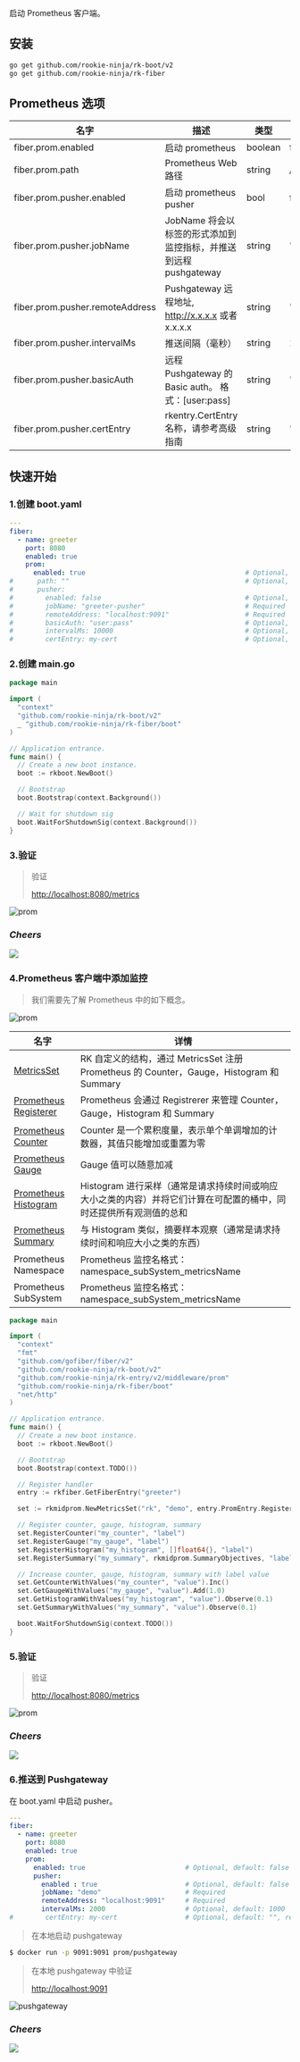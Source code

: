 启动 Prometheus 客户端。

## 安装
```bash
go get github.com/rookie-ninja/rk-boot/v2
go get github.com/rookie-ninja/rk-fiber
```

## Prometheus 选项
| 名字                              | 描述                                          | 类型      | 默认值      |
|---------------------------------|---------------------------------------------|---------|----------|
| fiber.prom.enabled              | 启动 prometheus                               | boolean | false    |
| fiber.prom.path                 | Prometheus Web 路径                           | string  | /metrics |
| fiber.prom.pusher.enabled       | 启动 prometheus pusher                        | bool    | false    |
| fiber.prom.pusher.jobName       | JobName 将会以标签的形式添加到监控指标，并推送到远程 pushgateway  | string  | ""       |
| fiber.prom.pusher.remoteAddress | Pushgateway 远程地址, http://x.x.x.x 或者 x.x.x.x | string  | ""       |
| fiber.prom.pusher.intervalMs    | 推送间隔（毫秒）                                    | string  | 1000     |
| fiber.prom.pusher.basicAuth     | 远程 Pushgateway 的 Basic auth。 格式：[user:pass] | string  | ""       |
| fiber.prom.pusher.certEntry     | rkentry.CertEntry 名称，请参考高级指南                | string  | ""       |

## 快速开始
### 1.创建 boot.yaml
```yaml
---
fiber:
  - name: greeter
    port: 8080
    enabled: true
    prom:
      enabled: true                                        # Optional, default: false
#      path: ""                                            # Optional, default: "/metrics"
#      pusher:
#        enabled: false                                    # Optional, default: false
#        jobName: "greeter-pusher"                         # Required
#        remoteAddress: "localhost:9091"                   # Required
#        basicAuth: "user:pass"                            # Optional, default: ""
#        intervalMs: 10000                                 # Optional, default: 1000
#        certEntry: my-cert                                # Optional, default: "", reference of cert entry declared above
```

### 2.创建 main.go
```go
package main

import (
  "context"
  "github.com/rookie-ninja/rk-boot/v2"
  _ "github.com/rookie-ninja/rk-fiber/boot"
)

// Application entrance.
func main() {
  // Create a new boot instance.
  boot := rkboot.NewBoot()

  // Bootstrap
  boot.Bootstrap(context.Background())

  // Wait for shutdown sig
  boot.WaitForShutdownSig(context.Background())
}
```

### 3.验证
> 验证
>
> [http://localhost:8080/metrics](http://localhost:8080/metrics)

![prom](../../img/user-guide/gin/basic/gin-prom.png)

### _**Cheers**_
![](../../img/user-guide/cheers.png)

### 4.Prometheus 客户端中添加监控
> 我们需要先了解 Prometheus 中的如下概念。

![prom](../../img/user-guide/gin/basic/gin-prom-arch.png)

| 名字                                                                                                      | 详情                                                                        |
|---------------------------------------------------------------------------------------------------------|---------------------------------------------------------------------------|
| [MetricsSet](https://github.com/rookie-ninja/rk-prom/blob/master/metrics_set.go)                        | RK 自定义的结构，通过 MetricsSet 注册 Prometheus 的 Counter，Gauge，Histogram 和 Summary |
| [Prometheus Registerer](https://github.com/prometheus/client_golang/blob/master/prometheus/registry.go) | Prometheus 会通过 Registrerer 来管理 Counter，Gauge，Histogram 和 Summary          |
| [Prometheus Counter](https://prometheus.io/docs/concepts/metric_types/#counter)                         | Counter 是一个累积度量，表示单个单调增加的计数器，其值只能增加或重置为零                                  |
| [Prometheus Gauge](https://prometheus.io/docs/concepts/metric_types/#gauge)                             | Gauge 值可以随意加减                                                             |
| [Prometheus Histogram](https://prometheus.io/docs/concepts/metric_types/#histogram)                     | Histogram 进行采样（通常是请求持续时间或响应大小之类的内容）并将它们计算在可配置的桶中，同时还提供所有观测值的总和            |
| [Prometheus Summary](https://prometheus.io/docs/concepts/metric_types/#summary)                         | 与 Histogram 类似，摘要样本观察（通常是请求持续时间和响应大小之类的东西）                                |
| Prometheus Namespace                                                                                    | Prometheus 监控名格式： namespace_subSystem_metricsName                         |
| Prometheus SubSystem                                                                                    | Prometheus 监控名格式： namespace_subSystem_metricsName                         |

```go
package main

import (
  "context"
  "fmt"
  "github.com/gofiber/fiber/v2"
  "github.com/rookie-ninja/rk-boot/v2"
  "github.com/rookie-ninja/rk-entry/v2/middleware/prom"
  "github.com/rookie-ninja/rk-fiber/boot"
  "net/http"
)

// Application entrance.
func main() {
  // Create a new boot instance.
  boot := rkboot.NewBoot()

  // Bootstrap
  boot.Bootstrap(context.TODO())

  // Register handler
  entry := rkfiber.GetFiberEntry("greeter")

  set := rkmidprom.NewMetricsSet("rk", "demo", entry.PromEntry.Registerer)

  // Register counter, gauge, histogram, summary
  set.RegisterCounter("my_counter", "label")
  set.RegisterGauge("my_gauge", "label")
  set.RegisterHistogram("my_histogram", []float64{}, "label")
  set.RegisterSummary("my_summary", rkmidprom.SummaryObjectives, "label")

  // Increase counter, gauge, histogram, summary with label value
  set.GetCounterWithValues("my_counter", "value").Inc()
  set.GetGaugeWithValues("my_gauge", "value").Add(1.0)
  set.GetHistogramWithValues("my_histogram", "value").Observe(0.1)
  set.GetSummaryWithValues("my_summary", "value").Observe(0.1)

  boot.WaitForShutdownSig(context.TODO())
}
```

### 5.验证
> 验证
>
> [http://localhost:8080/metrics](http://localhost:8080/metrics)

![prom](../../img/user-guide/gin/basic/gin-prom-value.png)

### _**Cheers**_
![](../../img/user-guide/cheers.png)

### 6.推送到 Pushgateway
在 boot.yaml 中启动 pusher。
```yaml
---
fiber:
  - name: greeter
    port: 8080
    enabled: true
    prom:
      enabled: true                         # Optional, default: false
      pusher:
        enabled : true                      # Optional, default: false
        jobName: "demo"                     # Required
        remoteAddress: "localhost:9091"     # Required
        intervalMs: 2000                    # Optional, default: 1000
#        certEntry: my-cert                 # Optional, default: "", reference of cert entry declared above
```

> 在本地启动 pushgateway
```bash
$ docker run -p 9091:9091 prom/pushgateway
```

> 在本地 pushgateway 中验证
>
> [http://localhost:9091](http://localhost:9091)

![pushgateway](../../img/user-guide/gin/basic/gin-prom-pusher.png)

### _**Cheers**_
![](../../img/user-guide/cheers.png)